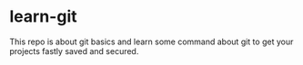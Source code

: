 # learn-git

This repo is about git basics and learn some command about git to get your projects fastly saved and secured.
